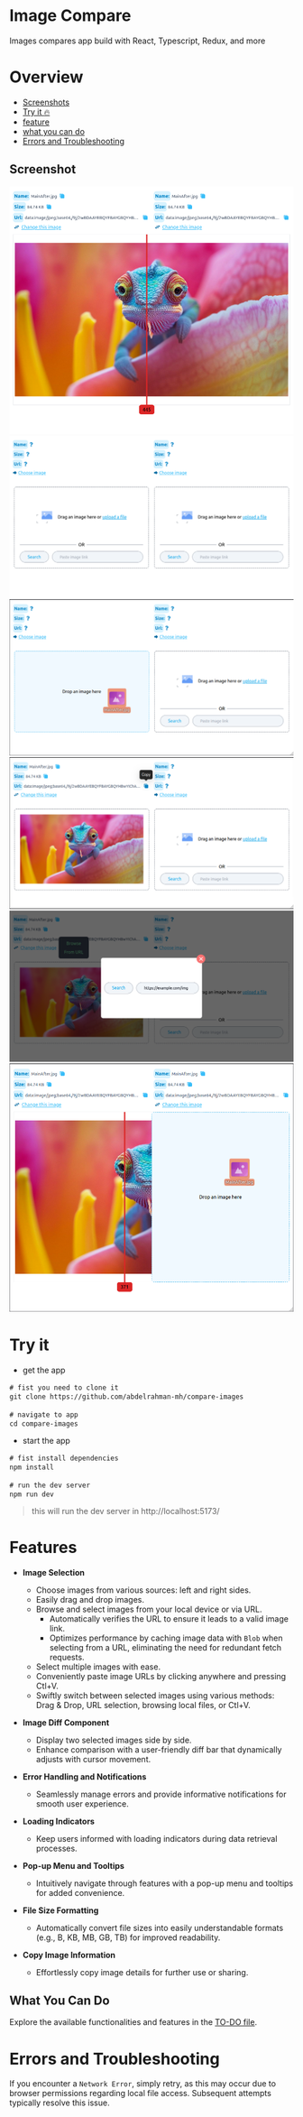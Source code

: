 # Image Compare

Images compares app build with React, Typescript, Redux, and more

# Overview

- [Screenshots](#screenshot)
- [Try it :fire:](#try-it)
- [feature](#features)
- [what you can do](#what-you-can-do)
- [Errors and Troubleshooting](#errors-and-troubleshooting)

## Screenshot

![screenshot](./docs/screenshot/Screenshot-image-fades.png)
![screenshot](./docs/screenshot/Screenshot.png)
![screenshot](./docs/screenshot/Screenshot-drag-image.png)
![screenshot](./docs/screenshot/Screenshot-one-side-fades.png)
![screenshot](./docs/screenshot/Screenshot-popup-form.png)
![screenshot](./docs/screenshot/Screenshot-image-fades-drag.png)

# Try it

- get the app

```shell
# fist you need to clone it
git clone https://github.com/abdelrahman-mh/compare-images

# navigate to app
cd compare-images
```

- start the app

```shell
# fist install dependencies
npm install

# run the dev server
npm run dev
```

> this will run the dev server in http://localhost:5173/

# Features

- **Image Selection**

  - Choose images from various sources: left and right sides.
  - Easily drag and drop images.
  - Browse and select images from your local device or via URL.
    - Automatically verifies the URL to ensure it leads to a valid image link.
    - Optimizes performance by caching image data with `Blob` when selecting from a URL, eliminating the need for redundant fetch requests.
  - Select multiple images with ease.
  - Conveniently paste image URLs by clicking anywhere and pressing Ctl+V.
  - Swiftly switch between selected images using various methods: Drag & Drop, URL selection, browsing local files, or Ctl+V.

- **Image Diff Component**

  - Display two selected images side by side.
  - Enhance comparison with a user-friendly diff bar that dynamically adjusts with cursor movement.

- **Error Handling and Notifications**

  - Seamlessly manage errors and provide informative notifications for smooth user experience.

- **Loading Indicators**

  - Keep users informed with loading indicators during data retrieval processes.

- **Pop-up Menu and Tooltips**

  - Intuitively navigate through features with a pop-up menu and tooltips for added convenience.

- **File Size Formatting**

  - Automatically convert file sizes into easily understandable formats (e.g., B, KB, MB, GB, TB) for improved readability.

- **Copy Image Information**
  - Effortlessly copy image details for further use or sharing.

## What You Can Do

Explore the available functionalities and features in the [TO-DO file](./TODOS.md).

# Errors and Troubleshooting

If you encounter a `Network Error`, simply retry, as this may occur due to browser permissions regarding local file access. Subsequent attempts typically resolve this issue.
